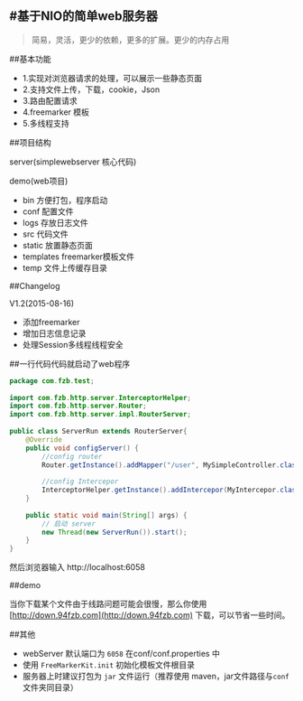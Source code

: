 ﻿#基于NIO的简单web服务器
------------

> 简易，灵活，更少的依赖，更多的扩展。更少的内存占用

##基本功能

- 1.实现对浏览器请求的处理，可以展示一些静态页面
- 2.支持文件上传，下载，cookie，Json
- 3.路由配置请求
- 4.freemarker 模板
- 5.多线程支持

##项目结构

 server(simplewebserver 核心代码)
 
 demo(web项目)
 
   * bin 方便打包，程序启动
   * conf 配置文件
   * logs 存放日志文件
   * src 代码文件
   * static 放置静态页面
   * templates freemarker模板文件
   * temp 文件上传缓存目录
   
##Changelog

V1.2(2015-08-16)

* 添加freemarker
* 增加日志信息记录
* 处理Session多线程线程安全


##一行代码代码就启动了web程序

```java
package com.fzb.test;
 
import com.fzb.http.server.InterceptorHelper;
import com.fzb.http.server.Router;
import com.fzb.http.server.impl.RouterServer;
 
public class ServerRun extends RouterServer{
    @Override
    public void configServer() {
        //config router
        Router.getInstance().addMapper("/user", MySimpleController.class);
         
        //config Intercepor
        InterceptorHelper.getInstance().addIntercepor(MyIntercepor.class);
    }
     
    public static void main(String[] args) {
        // 启动 server
        new Thread(new ServerRun()).start();
    }
}
```

然后浏览器输入 http://localhost:6058 

##demo

当你下载某个文件由于线路问题可能会很慢，那么你使用 [http://down.94fzb.com](http://down.94fzb.com) 下载，可以节省一些时间。


##其他

* webServer 默认端口为 `6058` 在conf/conf.properties 中
* 使用 `FreeMarkerKit.init` 初始化模板文件根目录
* 服务器上时建议打包为 `jar` 文件运行（推荐使用 maven，jar文件路径与`conf` 文件夹同目录）